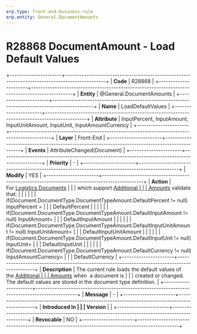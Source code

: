 ```yaml
---
erp.type: front-end-business-rule
erp.entity: General.DocumentAmounts
---
```


# R28868 DocumentAmount - Load Default Values
+----------------------+-----------------------------------------------------------------------------------------------+
| **Code**             | R28868                                                                                        |
+----------------------+-----------------------------------------------------------------------------------------------+
| **Entity**           | @General.DocumentAmounts                                                                                |
+----------------------+-----------------------------------------------------------------------------------------------+
| **Name**             | LoadDefaultValues                                                                             |
+----------------------+-----------------------------------------------------------------------------------------------+
| **Attribute**        | InputPercent, InputAmount, InputUnitAmount, InputUnit, InputAmountCurrency                    |
+----------------------+-----------------------------------------------------------------------------------------------+
| **Layer**            | Front-End                                                                                     |
+----------------------+-----------------------------------------------------------------------------------------------+
| **Events**           | AttributeChanged(Document)                                                                    |
+----------------------+-----------------------------------------------------------------------------------------------+
| **Priority**         | \-                                                                                            |
+----------------------+-----------------------------------------------------------------------------------------------+
| **Modify**           | YES                                                                                           |
+----------------------+-----------------------------------------------------------------------------------------------+
| **Action**           | For [Logistics Documents](https://confluence.erp.net/display/techdoc/Logistics+Documents)     |
|                      | which support [Additional                                                                     |
|                      | Amounts](https://confluence.erp.net/display/techdoc/Additional+Amounts) validate that:        |
|                      |                                                                                               |
|                      | if(Document.DocumentType.DocumentTypeAmount.DefaultPercent != null) InputPercent =            |
|                      | DefaultPercent                                                                                |
|                      |                                                                                               |
|                      | if(Document.DocumentType.DocumentTypeAmount.DefaultInputAmount != null) InputAmount=          |
|                      | DefaultInputAmount                                                                            |
|                      |                                                                                               |
|                      | if(Document.DocumentType.DocumentTypeAmount.DefaultInputUnitAmount != null) InputUnitAmount=  |
|                      | DefaultInputUnitAmount                                                                        |
|                      |                                                                                               |
|                      | if(Document.DocumentType.DocumentTypeAmount.DefaultInputUnit != null) InputUnit=              |
|                      | DefaultInputUnit                                                                              |
|                      |                                                                                               |
|                      | if(Document.DocumentType.DocumentTypeAmount.DefaultCurrency != null) InputAmountCurrency=     |
|                      | DefaultCurrency                                                                               |
+----------------------+-----------------------------------------------------------------------------------------------+
| **Description**      | The current rule loads the default values of the [Additional                                  |
|                      | Amounts](https://confluence.erp.net/display/techdoc/Additional+Amounts) when  a document is   |
|                      | created or changed. The default values are stored in the document type definition.            |
+----------------------+-----------------------------------------------------------------------------------------------+
| **Message**          | \-                                                                                            |
+----------------------+-----------------------------------------------------------------------------------------------+
| **Introduced In      |                                                                                               |
| Version**            |                                                                                               |
+----------------------+-----------------------------------------------------------------------------------------------+
| **Revocable**        | NO                                                                                            |
+----------------------+-----------------------------------------------------------------------------------------------+

  

  

  
